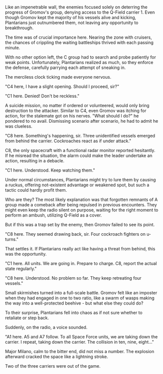 Like an impenetrable wall, the enemies focused solely on deterring the progress of Gromov's group, denying access to the Q-Field carrier 1. Even though Gromov kept the majority of his vessels alive and kicking, Plantarians just outnumbered them, not leaving any opportunity to breakthrough.

The time was of crucial importance here. Nearing the zone with cruisers, the chances of crippling the waiting battleships thrived with each passing minute.

With no other option left, the C group had to search and probe patiently for weak points. Unfortunately, Plantarians realized as much, so they enforce the defense, carefully parrying each attempt of sneaking in.

The merciless clock ticking made everyone nervous.

"C4 here, I have a slight opening. Should I proceed, sir?"

"C1 here. Denied! Don't be reckless."

A suicide mission, no matter if ordered or volunteered, would only bring destruction to the attacker. Similar to C4, even Gromov was itching for action, for the stalemate got on his nerves. "What should I do?" he pondered to no avail. Dismissing scenario after scenario, he had to admit he was clueless.

"C8 here. Something's happening, sir. Three unidentified vessels emerged from behind the carrier. Cockroaches react as if under attack."

C8, the only spacecraft with a functional radar monitor reported hesitantly. If he misread the situation, the alarm could make the leader undertake an action, resulting in a debacle.

"C1 here. Understood. Keep watching them."

Under normal circumstances, Plantarians might try to lure them by causing a ruckus, offering not-existent advantage or weakened spot, but such a tactic could hardly profit them.

Who are they? The most likely explanation was that forgotten remnants of A group made a comeback after being repulsed in previous encounters. They might even keep the radio silent on purpose, waiting for the right moment to perform an ambush, utilizing Q-Field as a cover.

But if this was a trap set by the enemy, then Gromov failed to see its point.

"C8 here. They seemed drawing back, sir. Four cockroach fighters on u-turns."

That settles it. If Plantarians really act like having a threat from behind, this was the opportunity.

"C1 here. All units. We are going in. Prepare to charge. C8, report the actual state regularly."

"C8 here. Understood. No problem so far. They keep retreating four vessels."

Small skirmishes turned into a full-scale battle. Gromov felt like an imposter when they had engaged in one to two ratio, like a swarm of wasps making the way into a well-protected beehive - but what else they could do?

To their surprise, Plantarians fell into chaos as if not sure whether to retaliate or step back.

Suddenly, on the radio, a voice sounded.

"A1 here. A5 and A7 follow. To all Space Force units, we are taking down the carrier. I repeat, taking down the carrier. The collision in ten, nine, eight..."

Major Milano, calm to the bitter end, did not miss a number. The explosion afterward cracked the space like a lightning stroke.

Two of the three carriers were out of the game.